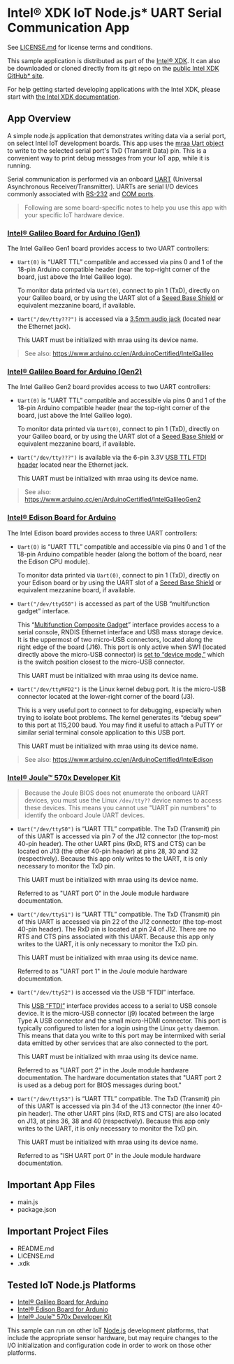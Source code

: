 Intel® XDK IoT Node.js\* UART Serial Communication App
======================================================
See [LICENSE.md](LICENSE.md) for license terms and conditions.

This sample application is distributed as part of the [Intel® XDK][1]. It can
also be downloaded or cloned directly from its git repo on the [public Intel XDK
GitHub\* site][2].

[1]: http://xdk.intel.com
[2]: https://github.com/gomobile

For help getting started developing applications with the Intel XDK, please
start with [the Intel XDK documentation][3].

[3]: https://software.intel.com/en-us/xdk/docs

App Overview
------------
A simple node.js application that demonstrates writing data via a serial port,
on select Intel IoT development boards. This app uses the [mraa Uart object][4]
to write to the selected serial port's TxD (Transmit Data) pin. This is a
convenient way to print debug messages from your IoT app, while it is running.

[4]:http://iotdk.intel.com/docs/master/mraa/classmraa_1_1_uart.html

Serial communication is performed via an onboard [UART][5] (Universal
Asynchronous Receiver/Transmitter). UARTs are serial I/O devices commonly
associated with [RS-232][6] and [COM ports][7].

[5]: https://en.wikipedia.org/wiki/Universal_asynchronous_receiver/transmitter
[6]: https://en.wikipedia.org/wiki/RS-232
[7]: https://en.wikipedia.org/wiki/COM_(hardware_interface)

> Following are some board-specific notes to help you use this app with your
> specific IoT hardware device.

### [Intel® Galileo Board for Arduino (Gen1)](http://intel.com/galileo)

The Intel Galileo Gen1 board provides access to two UART controllers:

* `Uart(0)` is “UART TTL” compatible and accessed via pins 0 and 1 of the
  18-pin Arduino compatible header (near the top-right corner of the board,
  just above the Intel Galileo logo).

  To monitor data printed via `Uart(0)`, connect to pin 1 (TxD), directly on
  your Galileo board, or by using the UART slot of a [Seeed Base Shield][8]
  or equivalent mezzanine board, if available.

[8]: https://www.seeedstudio.com/Base-Shield-V2-p-1378.html

* `Uart("/dev/tty???")` is accessed via a [3.5mm audio jack][9] (located
  near the Ethernet jack).

  This UART must be initialized with mraa using its device name.

[9]: http://www.ftdichip.com/Products/Cables/USBTTLSerial.htm

> See also: <https://www.arduino.cc/en/ArduinoCertified/IntelGalileo>

### [Intel® Galileo Board for Arduino (Gen2)](http://intel.com/galileo)

The Intel Galileo Gen2 board provides access to two UART controllers:

* `Uart(0)` is “UART TTL” compatible and accessible via pins 0 and 1 of the
  18-pin Arduino compatible header (near the top-right corner of the board,
  just above the Intel Galileo logo).

  To monitor data printed via `Uart(0)`, connect to pin 1 (TxD), directly on
  your Galileo board, or by using the UART slot of a [Seeed Base Shield][10]
  or equivalent mezzanine board, if available.

[10]: https://www.seeedstudio.com/Base-Shield-V2-p-1378.html

* `Uart("/dev/tty???")` is available via the 6-pin 3.3V
  [USB TTL FTDI header][11] located near the Ethernet jack.

  This UART must be initialized with mraa using its device name.

[11]: http://www.ftdichip.com/Products/Cables/USBTTLSerial.htm

> See also: <https://www.arduino.cc/en/ArduinoCertified/IntelGalileoGen2>

### [Intel® Edison Board for Arduino](http://intel.com/edison)

The Intel Edison board provides access to three UART controllers:

* `Uart(0)` is “UART TTL” compatible and accessible via pins 0 and 1 of the
  18-pin Arduino compatible header (along the bottom of the board, near the
  Edison CPU module).

  To monitor data printed via `Uart(0)`, connect to pin 1 (TxD), directly on
  your Edison board or by using the UART slot of a [Seeed Base Shield][12]
  or equivalent mezzanine board, if available.

[12]: https://www.seeedstudio.com/Base-Shield-V2-p-1378.html

* `Uart("/dev/ttyGS0")` is accessed as part of the USB “multifunction gadget”
  interface.

  This “[Multifunction Composite Gadget][13]” interface provides access to a
  serial console, RNDIS Ethernet interface and USB mass storage device. It is
  the uppermost of two micro-USB connectors, located along the right edge of
  the board (J16). This port is only active when SW1 (located directly above
  the micro-USB connector) is [set to “device mode,”][14] which is the switch
  position closest to the micro-USB connector.

  This UART must be initialized with mraa using its device name.

[13]: https://www.kernel.org/doc/Documentation/usb/gadget_multi.txt
[14]: https://communities.intel.com/docs/DOC-23454

* `Uart("/dev/ttyMFD2")` is the Linux kernel debug port. It is the micro-USB
  connector located at the lower-right corner of the board (J3).

  This is a very useful port to connect to for debugging, especially when
  trying to isolate boot problems. The kernel generates its “debug spew” to
  this port at 115,200 baud. You may find it useful to attach a PuTTY or
  similar serial terminal console application to this USB port.

  This UART must be initialized with mraa using its device name.

> See also: <https://www.arduino.cc/en/ArduinoCertified/IntelEdison>

### [Intel® Joule™ 570x Developer Kit](http://intel.com/joule)

> Because the Joule BIOS does not enumerate the onboard UART devices, you
> must use the Linux `/dev/tty??` device names to access these devices.
> This means you cannot use "UART pin numbers" to identify the onboard
> Joule UART devices.

* `Uart("/dev/ttyS0")` is “UART TTL” compatible. The TxD (Transmit) pin of this
  UART is accessed via pin 7 of the J12 connector (the top-most 40-pin header).
  The other UART pins (RxD, RTS and CTS) can be located on J13 (the other 40-pin
  header) at pins 28, 30 and 32 (respectively). Because this app only writes to
  the UART, it is only necessary to monitor the TxD pin.

  This UART must be initialized with mraa using its device name.

  Referred to as "UART port 0" in the Joule module hardware documentation.

* `Uart("/dev/ttyS1")` is “UART TTL” compatible. The TxD (Transmit) pin of this
  UART is accessed via pin 22 of the J12 connector (the top-most 40-pin header).
  The RxD pin is located at pin 24 of J12. There are no RTS and CTS pins
  associated with this UART. Because this app only writes to the UART, it is
  only necessary to monitor the TxD pin.

  This UART must be initialized with mraa using its device name.

  Referred to as "UART port 1" in the Joule module hardware documentation.

* `Uart("/dev/ttyS2")` is accessed via the USB “FTDI” interface.

  This [USB “FTDI”][15] interface provides access to a serial to USB console
  device. It is the micro-USB connector (j9) located between the large Type A
  USB connector and the small micro-HDMI connector. This port is typically
  configured to listen for a login using the Linux `getty` daemon. This means
  that data you write to this port may be intermixed with serial data emitted
  by other services that are also connected to the port.

  This UART must be initialized with mraa using its device name.

  Referred to as "UART port 2" in the Joule module hardware documentation.
  The hardware documentation states that "UART port 2 is used as a debug
  port for BIOS messages during boot."

[15]: https://en.wikipedia.org/wiki/FTDI

* `Uart("/dev/ttyS3")` is “UART TTL” compatible. The TxD (Transmit) pin of this
  UART is accessed via pin 34 of the J13 connector (the inner 40-pin header).
  The other UART pins (RxD, RTS and CTS) are also located on J13, at pins 36, 38
  and 40 (respectively). Because this app only writes to the UART, it is only
  necessary to monitor the TxD pin.

  This UART must be initialized with mraa using its device name.

  Referred to as "ISH UART port 0" in the Joule module hardware documentation.

Important App Files
-------------------
* main.js
* package.json

Important Project Files
-----------------------
* README.md
* LICENSE.md
* <project-name>.xdk

Tested IoT Node.js Platforms
----------------------------
* [Intel® Galileo Board for Arduino](http://intel.com/galileo)
* [Intel® Edison Board for Ardunio](http://intel.com/edison)
* [Intel® Joule™ 570x Developer Kit](http://intel.com/joule)

This sample can run on other IoT [Node.js](http://nodejs.org) development
platforms, that include the appropriate sensor hardware, but may require
changes to the I/O initialization and configuration code in order to work on
those other platforms.
